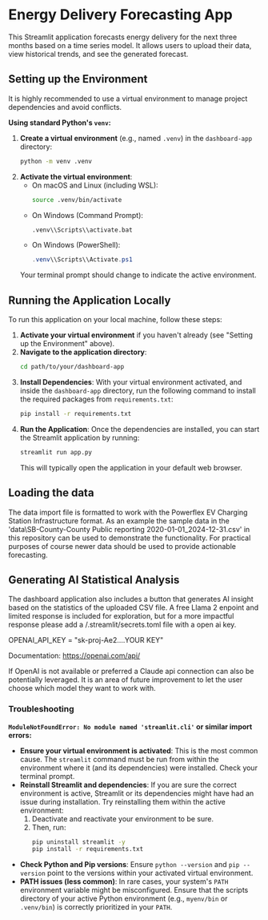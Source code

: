 # Energy Delivery Forecasting App

This Streamlit application forecasts energy delivery for the next three months based on a time series model. It allows users to upload their data, view historical trends, and see the generated forecast.

## Setting up the Environment

It is highly recommended to use a virtual environment to manage project dependencies and avoid conflicts.

**Using standard Python's `venv`:**

1.  **Create a virtual environment** (e.g., named `.venv`) in the `dashboard-app` directory:
    ```bash
    python -m venv .venv
    ```
2.  **Activate the virtual environment**:
    *   On macOS and Linux (including WSL):
        ```bash
        source .venv/bin/activate
        ```
    *   On Windows (Command Prompt):
        ```bash
        .venv\\Scripts\\activate.bat
        ```
    *   On Windows (PowerShell):
        ```powershell
        .venv\\Scripts\\Activate.ps1
        ```
    Your terminal prompt should change to indicate the active environment.

## Running the Application Locally

To run this application on your local machine, follow these steps:

1.  **Activate your virtual environment** if you haven't already (see "Setting up the Environment" above).
2.  **Navigate to the application directory**:
    ```bash
    cd path/to/your/dashboard-app 
    ```
3.  **Install Dependencies**: With your virtual environment activated, and inside the `dashboard-app` directory, run the following command to install the required packages from `requirements.txt`:
    ```bash
    pip install -r requirements.txt
    ```
4.  **Run the Application**: Once the dependencies are installed, you can start the Streamlit application by running:
    ```bash
    streamlit run app.py
    ```
    This will typically open the application in your default web browser.

## Loading the data

The data import file is formatted to work with the Powerflex EV Charging Station Infrastructure format. As an example the sample data in the 'data\SB-County-County Public reporting 2020-01-01_2024-12-31.csv' in this repository can be used to demonstrate the functionality. For practical purposes of course newer data should be used to provide actionable forecasting.

## Generating AI Statistical Analysis

The dashboard application also includes a button that generates AI insight based on the statistics of the uploaded CSV file. A free Llama 2 enpoint and limited response is included for exploration, but for a more impactful response please add a /.streamlit/secrets.toml file with a open ai key. 

OPENAI_API_KEY = "sk-proj-Ae2....YOUR KEY" 

Documentation: https://openai.com/api/

If OpenAI is not available or preferred a Claude api connection can also be potentially leveraged. It is an area of future improvement to let the user choose which model they want to work with.

### Troubleshooting

**`ModuleNotFoundError: No module named 'streamlit.cli'` or similar import errors:**

*   **Ensure your virtual environment is activated**: This is the most common cause. The `streamlit` command must be run from within the environment where it (and its dependencies) were installed. Check your terminal prompt.
*   **Reinstall Streamlit and dependencies**: If you are sure the correct environment is active, Streamlit or its dependencies might have had an issue during installation. Try reinstalling them within the active environment:
    1.  Deactivate and reactivate your environment to be sure.
    2.  Then, run:
        ```bash
        pip uninstall streamlit -y
        pip install -r requirements.txt
        ```
*   **Check Python and Pip versions**: Ensure `python --version` and `pip --version` point to the versions within your activated virtual environment.
*   **PATH issues (less common)**: In rare cases, your system's `PATH` environment variable might be misconfigured. Ensure that the scripts directory of your active Python environment (e.g., `myenv/bin` or `.venv/bin`) is correctly prioritized in your `PATH`.
